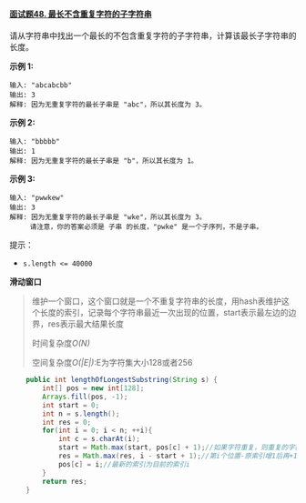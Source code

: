 #### [面试题48. 最长不含重复字符的子字符串](https://leetcode-cn.com/problems/zui-chang-bu-han-zhong-fu-zi-fu-de-zi-zi-fu-chuan-lcof/)

请从字符串中找出一个最长的不包含重复字符的子字符串，计算该最长子字符串的长度。

**示例 1:**

```
输入: "abcabcbb"
输出: 3 
解释: 因为无重复字符的最长子串是 "abc"，所以其长度为 3。
```

**示例 2:**

```
输入: "bbbbb"
输出: 1
解释: 因为无重复字符的最长子串是 "b"，所以其长度为 1。
```

**示例 3:**

```
输入: "pwwkew"
输出: 3
解释: 因为无重复字符的最长子串是 "wke"，所以其长度为 3。
     请注意，你的答案必须是 子串 的长度，"pwke" 是一个子序列，不是子串。
```

提示：

- `s.length <= 40000`

**滑动窗口**

> 维护一个窗口，这个窗口就是一个不重复字符串的长度，用hash表维护这个长度的索引，记录每个字符串最近一次出现的位置，start表示最左边的边界，res表示最大结果长度
>
> 时间复杂度*O(N)*
>
> 空间复杂度*O(|E|)*:E为字符集大小128或者256

```java
    public int lengthOfLongestSubstring(String s) {
        int[] pos = new int[128];
        Arrays.fill(pos, -1);
        int start = 0;
        int n = s.length();
        int res = 0;
        for(int i = 0; i < n; ++i){
            int c = s.charAt(i);
            start = Math.max(start, pos[c] + 1);//如果字符重复，则重复的字符向前移动一位
            res = Math.max(res, i - start + 1);//第i个位置-原索引增1后再+1
            pos[c] = i;//最新的索引为目前的索引i
        }
        return res;
    }
```

